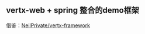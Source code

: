 vertx-web + spring 整合的demo框架
----------------------------------

借鉴：[NeilPrivate/vertx-framework](https://gitee.com/NeilPrivate/vertx-framework)
